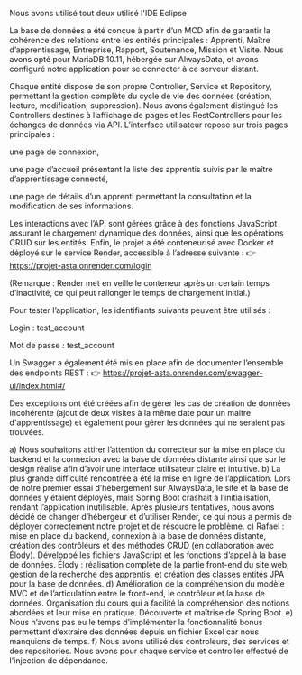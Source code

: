 Nous avons utilisé tout deux utilisé l'IDE Eclipse

La base de données a été conçue à partir d’un MCD afin de garantir la cohérence des relations entre les entités principales : Apprenti, Maître d’apprentissage, Entreprise, Rapport, Soutenance, Mission et Visite.
Nous avons opté pour MariaDB 10.11, hébergée sur AlwaysData, et avons configuré notre application pour se connecter à ce serveur distant.

Chaque entité dispose de son propre Controller, Service et Repository, permettant la gestion complète du cycle de vie des données (création, lecture, modification, suppression). Nous avons également distingué les Controllers destinés à l’affichage de pages et les RestControllers pour les échanges de données via API.
L’interface utilisateur repose sur trois pages principales :

une page de connexion,

une page d’accueil présentant la liste des apprentis suivis par le maître d’apprentissage connecté,

une page de détails d’un apprenti permettant la consultation et la modification de ses informations.

Les interactions avec l’API sont gérées grâce à des fonctions JavaScript assurant le chargement dynamique des données, ainsi que les opérations CRUD sur les entités.
Enfin, le projet a été conteneurisé avec Docker et déployé sur le service Render, accessible à l’adresse suivante :
👉 https://projet-asta.onrender.com/login

(Remarque : Render met en veille le conteneur après un certain temps d’inactivité, ce qui peut rallonger le temps de chargement initial.)

Pour tester l’application, les identifiants suivants peuvent être utilisés :

Login : test_account

Mot de passe : test_account

Un Swagger a également été mis en place afin de documenter l’ensemble des endpoints REST :
👉 https://projet-asta.onrender.com/swagger-ui/index.html#/

Des exceptions ont été créées afin de gérer les cas de création de données incohérente (ajout de deux visites à la même date pour un maitre d'apprentissage) et également pour gérer les données qui ne seraient pas trouvées.

a) Nous souhaitons attirer l’attention du correcteur sur la mise en place du backend et la connexion avec la base de données distante ainsi que sur le design réalisé afin d’avoir une interface utilisateur claire et intuitive.
b) La plus grande difficulté rencontrée a été la mise en ligne de l’application.
Lors de notre premier essai d’hébergement sur AlwaysData, le site et la base de données y étaient déployés, mais Spring Boot crashait à l’initialisation, rendant l’application inutilisable. Après plusieurs tentatives, nous avons décidé de changer d’hébergeur et d’utiliser Render, ce qui nous a permis de déployer correctement notre projet et de résoudre le problème.
c) Rafael : mise en place du backend, connexion à la base de données distante, création des contrôleurs et des méthodes CRUD (en collaboration avec Élody). Développé les fichiers JavaScript et les fonctions d’appel à la base de données.
Élody : réalisation complète de la partie front-end du site web, gestion de la recherche des apprentis, et création des classes entités JPA pour la base de données.
d) Amélioration de la compréhension du modèle MVC et de l’articulation entre le front-end, le contrôleur et la base de données.
Organisation du cours qui a facilité la compréhension des notions abordées et leur mise en pratique.
Découverte et maîtrise de Spring Boot.
e) Nous n’avons pas eu le temps d’implémenter la fonctionnalité bonus permettant d’extraire des données depuis un fichier Excel car nous manquions de temps.
f) Nous avons utilisé des controleurs, des services et des repositories.
Nous avons pour chaque service et controller effectué de l'injection de dépendance.